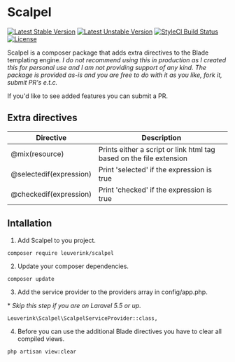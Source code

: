 # Scalpel
[![Latest Stable Version](https://poser.pugx.org/leuverink/scalpel/v/stable?format=flat-square)](https://packagist.org/packages/leuverink/scalpel)
[![Latest Unstable Version](https://poser.pugx.org/leuverink/scalpel/v/unstable?format=flat-square)](https://packagist.org/packages/leuverink/scalpel)
[![StyleCI Build Status](https://styleci.io/repos/94558450/shield)](https://styleci.io/repos/94558450)
[![License](https://poser.pugx.org/leuverink/scalpel/license?format=flat-square)](https://packagist.org/packages/leuverink/scalpel)

Scalpel is a composer package that adds extra directives to the Blade templating engine.
*I do not recommend using this in production as I created this for personal use and I am not providing support of any kind. The package is provided as-is and you are free to do with it as you like, fork it, submit PR's e.t.c.*

If you'd like to see added features you can submit a PR.

## Extra directives

| Directive                           | Description   			                                                   |
| ----------------------------------- | -------------------------------------------------------------------------- |
| @mix(resource)                      | Prints either a script or link html tag based on the file extension        |
| @selectedif(expression)             | Print 'selected' if the expression is true                                 |
| @checkedif(expression)              | Print 'checked' if the expression is true                                  |



## Intallation
1. Add Scalpel to you project.
  ```
  composer require leuverink/scalpel
  ```


2. Update your composer dependencies.
  ```
  composer update
  ```


3. Add the service provider to the providers array in config/app.php.

  \* *Skip this step if you are on Laravel 5.5 or up.*
  ```
  Leuverink\Scalpel\ScalpelServiceProvider::class,
  ```


4. Before you can use the additional Blade directives you have to clear all compiled views.
  ```
  php artisan view:clear
  ```
